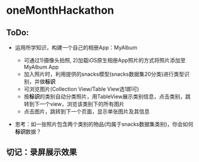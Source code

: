 # oneMonthHackathon

## ToDo:
- 运用所学知识，构建一个自己的相册App：MyAlbum
  -  可通过1)摄像头拍照, 2)加载iOS原生相册App照片的方式将照片添加至MyAlbum App
  -  加入照片时，利用提供的snacks模型(snacks数据集20分类)进行类型识别，并做**标识**
  -  可浏览图片(Collection View/Table View选1即可)
  -  按**标识**的类别自动分类照片，用TableView展示类别信息，点击类别，跳转到下一个view，浏览该类别下的所有图片
  -  点击图片，跳转到下一个页面，显示单张图片及其信息
  
- 思考：如一张照片包含两个类别的物品(均属于snacks数据集类别)，你会如何**标识**数据？


## 切记：录屏展示效果
